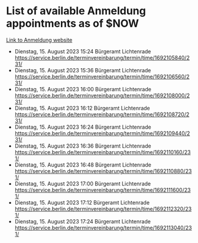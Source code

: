 # List of available Anmeldung appointments as of $NOW
[Link to Anmeldung website](https://service.berlin.de/terminvereinbarung/termin/tag.php?termin=1&anliegen[]=120686&dienstleisterlist=122210,122217,327316,122219,327312,122227,327314,122231,327346,122243,327348,122254,122252,329742,122260,329745,122262,329748,122271,327278,122273,327274,122277,327276,330436,122280,327294,122282,327290,122284,327292,122291,327270,122285,327266,122286,327264,122296,327268,150230,329760,122297,327286,122294,327284,122312,329763,122314,329775,122304,327330,122311,327334,122309,327332,317869,122281,327352,122279,329772,122283,122276,327324,122274,327326,122267,329766,122246,327318,122251,327320,122257,327322,122208,327298,122226,327300&herkunft=http%3A%2F%2Fservice.berlin.de%2Fdienstleistung%2F120686%2F)
- Dienstag, 15. August 2023 15:24 Bürgeramt Lichtenrade https://service.berlin.de/terminvereinbarung/termin/time/1692105840/231/
- Dienstag, 15. August 2023 15:36 Bürgeramt Lichtenrade https://service.berlin.de/terminvereinbarung/termin/time/1692106560/231/
- Dienstag, 15. August 2023 16:00 Bürgeramt Lichtenrade https://service.berlin.de/terminvereinbarung/termin/time/1692108000/231/
- Dienstag, 15. August 2023 16:12 Bürgeramt Lichtenrade https://service.berlin.de/terminvereinbarung/termin/time/1692108720/231/
- Dienstag, 15. August 2023 16:24 Bürgeramt Lichtenrade https://service.berlin.de/terminvereinbarung/termin/time/1692109440/231/
- Dienstag, 15. August 2023 16:36 Bürgeramt Lichtenrade https://service.berlin.de/terminvereinbarung/termin/time/1692110160/231/
- Dienstag, 15. August 2023 16:48 Bürgeramt Lichtenrade https://service.berlin.de/terminvereinbarung/termin/time/1692110880/231/
- Dienstag, 15. August 2023 17:00 Bürgeramt Lichtenrade https://service.berlin.de/terminvereinbarung/termin/time/1692111600/231/
- Dienstag, 15. August 2023 17:12 Bürgeramt Lichtenrade https://service.berlin.de/terminvereinbarung/termin/time/1692112320/231/
- Dienstag, 15. August 2023 17:24 Bürgeramt Lichtenrade https://service.berlin.de/terminvereinbarung/termin/time/1692113040/231/
